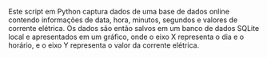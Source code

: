 Este script em Python captura dados de uma base de dados online contendo informações de data, hora, minutos, segundos e valores de corrente elétrica. Os dados são então salvos em um banco de dados SQLite local e apresentados em um gráfico, onde o eixo X representa o dia e o horário, e o eixo Y representa o valor da corrente elétrica.